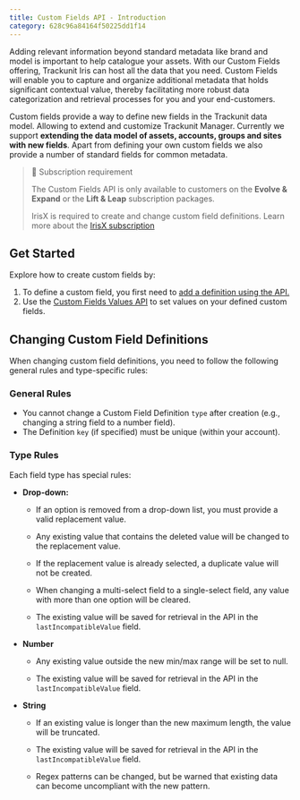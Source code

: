 ```yaml
---
title: Custom Fields API - Introduction
category: 628c96a84164f50225dd1f14
---
```


Adding relevant information beyond standard metadata like brand and model is important to help catalogue your assets. With our Custom Fields offering, Trackunit Iris can host all the data that you need. Custom Fields will enable you to capture and organize additional metadata that holds significant contextual value, thereby facilitating more robust data categorization and retrieval processes for you and your end-customers.

Custom fields provide a way to define new fields in the Trackunit data model. Allowing to extend and customize Trackunit Manager. Currently we support **extending the data model of assets, accounts, groups and sites with new fields**. Apart from defining your own custom fields we also provide a number of standard fields for common metadata.

> 📘 Subscription requirement
> 
> The Custom Fields API is only available to customers on the **Evolve & Expand** or the **Lift & Leap** subscription packages.
> 
> IrisX is required to create and change custom field definitions. Learn more about the [IrisX subscription](https://developers.trackunit.com/docs/irisx-overview)


## Get Started
Explore how to create custom fields by:
1. To define a custom field, you first need to [add a definition using the API.](/reference/custom-field-definitions)
2. Use the [Custom Fields Values API](/reference/custom-field-values) to set values on your defined custom fields.


## Changing Custom Field Definitions

When changing custom field definitions, you need to follow the following general rules and type-specific rules:

### General Rules
-   You cannot change a Custom Field Definition `type` after creation (e.g., changing a string field to a number field).
-   The Definition `key` (if specified) must be unique (within your account).

### Type Rules
Each field type has special rules:

-   **Drop-down:**
    
	-   If an option is removed from a drop-down list, you must provide a valid replacement value.
	    
	-   Any existing value that contains the deleted value will be changed to the replacement value.
	    
	-   If the replacement value is already selected, a duplicate value will not be created.
	    
	-   When changing a multi-select field to a single-select field, any value with more than one option will be cleared.
	    
	-   The existing value will be saved for retrieval in the API in the `lastIncompatibleValue` field.
    
-   **Number**
    
	-   Any existing value outside the new min/max range will be set to null.
	    
	-   The existing value will be saved for retrieval in the API in the `lastIncompatibleValue` field.
    
-   **String**
    
	-   If an existing value is longer than the new maximum length, the value will be truncated.
	    
	-   The existing value will be saved for retrieval in the API in the `lastIncompatibleValue` field.

	- Regex patterns can be changed, but be warned that existing data can become uncompliant with the new pattern.
